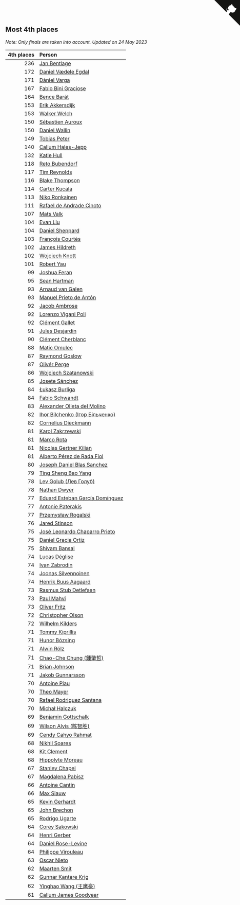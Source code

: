 ## Most 4th places

*Note: Only finals are taken into account.*
*Updated on 24 May 2023*

| 4th places | Person |
| ---: | :--- |
| 236 | [Jan Bentlage](https://www.worldcubeassociation.org/persons/2010BENT01) |
| 172 | [Daniel Vædele Egdal](https://www.worldcubeassociation.org/persons/2013EGDA01) |
| 171 | [Dániel Varga](https://www.worldcubeassociation.org/persons/2008VARG01) |
| 167 | [Fabio Bini Graciose](https://www.worldcubeassociation.org/persons/2010GRAC02) |
| 164 | [Bence Barát](https://www.worldcubeassociation.org/persons/2008BARA01) |
| 153 | [Erik Akkersdijk](https://www.worldcubeassociation.org/persons/2005AKKE01) |
| 153 | [Walker Welch](https://www.worldcubeassociation.org/persons/2011WELC01) |
| 150 | [Sébastien Auroux](https://www.worldcubeassociation.org/persons/2008AURO01) |
| 150 | [Daniel Wallin](https://www.worldcubeassociation.org/persons/2013WALL03) |
| 149 | [Tobias Peter](https://www.worldcubeassociation.org/persons/2014PETE03) |
| 140 | [Callum Hales-Jepp](https://www.worldcubeassociation.org/persons/2012HALE01) |
| 132 | [Katie Hull](https://www.worldcubeassociation.org/persons/2010HULL01) |
| 118 | [Reto Bubendorf](https://www.worldcubeassociation.org/persons/2012BUBE01) |
| 117 | [Tim Reynolds](https://www.worldcubeassociation.org/persons/2005REYN01) |
| 116 | [Blake Thompson](https://www.worldcubeassociation.org/persons/2010THOM03) |
| 114 | [Carter Kucala](https://www.worldcubeassociation.org/persons/2015KUCA01) |
| 113 | [Niko Ronkainen](https://www.worldcubeassociation.org/persons/2010RONK01) |
| 111 | [Rafael de Andrade Cinoto](https://www.worldcubeassociation.org/persons/2007CINO01) |
| 107 | [Mats Valk](https://www.worldcubeassociation.org/persons/2007VALK01) |
| 104 | [Evan Liu](https://www.worldcubeassociation.org/persons/2009LIUE01) |
| 104 | [Daniel Sheppard](https://www.worldcubeassociation.org/persons/2009SHEP01) |
| 103 | [François Courtès](https://www.worldcubeassociation.org/persons/2008COUR01) |
| 102 | [James Hildreth](https://www.worldcubeassociation.org/persons/2009HILD01) |
| 102 | [Wojciech Knott](https://www.worldcubeassociation.org/persons/2011KNOT01) |
| 101 | [Robert Yau](https://www.worldcubeassociation.org/persons/2009YAUR01) |
| 99 | [Joshua Feran](https://www.worldcubeassociation.org/persons/2011FERA01) |
| 95 | [Sean Hartman](https://www.worldcubeassociation.org/persons/2016HART02) |
| 93 | [Arnaud van Galen](https://www.worldcubeassociation.org/persons/2006GALE01) |
| 93 | [Manuel Prieto de Antón](https://www.worldcubeassociation.org/persons/2015ANTO04) |
| 92 | [Jacob Ambrose](https://www.worldcubeassociation.org/persons/2010AMBR01) |
| 92 | [Lorenzo Vigani Poli](https://www.worldcubeassociation.org/persons/2007POLI01) |
| 92 | [Clément Gallet](https://www.worldcubeassociation.org/persons/2004GALL02) |
| 91 | [Jules Desjardin](https://www.worldcubeassociation.org/persons/2010DESJ01) |
| 90 | [Clément Cherblanc](https://www.worldcubeassociation.org/persons/2014CHER05) |
| 88 | [Matic Omulec](https://www.worldcubeassociation.org/persons/2010OMUL02) |
| 87 | [Raymond Goslow](https://www.worldcubeassociation.org/persons/2014GOSL01) |
| 87 | [Olivér Perge](https://www.worldcubeassociation.org/persons/2007PERG01) |
| 86 | [Wojciech Szatanowski](https://www.worldcubeassociation.org/persons/2011SZAT01) |
| 85 | [Josete Sánchez](https://www.worldcubeassociation.org/persons/2015SANC18) |
| 84 | [Łukasz Burliga](https://www.worldcubeassociation.org/persons/2013BURL01) |
| 84 | [Fabio Schwandt](https://www.worldcubeassociation.org/persons/2014SCHW02) |
| 83 | [Alexander Olleta del Molino](https://www.worldcubeassociation.org/persons/2008OLLE01) |
| 82 | [Ihor Bilchenko (Ігор Більченко)](https://www.worldcubeassociation.org/persons/2011BILC01) |
| 82 | [Cornelius Dieckmann](https://www.worldcubeassociation.org/persons/2009DIEC01) |
| 81 | [Karol Zakrzewski](https://www.worldcubeassociation.org/persons/2014ZAKR01) |
| 81 | [Marco Rota](https://www.worldcubeassociation.org/persons/2009ROTA01) |
| 81 | [Nicolas Gertner Kilian](https://www.worldcubeassociation.org/persons/2013GERT01) |
| 81 | [Alberto Pérez de Rada Fiol](https://www.worldcubeassociation.org/persons/2011FIOL01) |
| 80 | [Joseph Daniel Blas Sanchez](https://www.worldcubeassociation.org/persons/2016SANC08) |
| 79 | [Ting Sheng Bao Yang](https://www.worldcubeassociation.org/persons/2008BAOY01) |
| 78 | [Lev Golub (Лев Голуб)](https://www.worldcubeassociation.org/persons/2014HOLU01) |
| 78 | [Nathan Dwyer](https://www.worldcubeassociation.org/persons/2011DWYE02) |
| 77 | [Eduard Esteban García Domínguez](https://www.worldcubeassociation.org/persons/2011EDUA01) |
| 77 | [Antonie Paterakis](https://www.worldcubeassociation.org/persons/2012PATE01) |
| 77 | [Przemysław Rogalski](https://www.worldcubeassociation.org/persons/2013ROGA02) |
| 76 | [Jared Stinson](https://www.worldcubeassociation.org/persons/2014STIN01) |
| 75 | [José Leonardo Chaparro Prieto](https://www.worldcubeassociation.org/persons/2011CHAP01) |
| 75 | [Daniel Gracia Ortiz](https://www.worldcubeassociation.org/persons/2009ORTI01) |
| 75 | [Shivam Bansal](https://www.worldcubeassociation.org/persons/2011BANS02) |
| 74 | [Lucas Déglise](https://www.worldcubeassociation.org/persons/2015DEGL01) |
| 74 | [Ivan Zabrodin](https://www.worldcubeassociation.org/persons/2012ZABR01) |
| 74 | [Joonas Silvennoinen](https://www.worldcubeassociation.org/persons/2016SILV07) |
| 74 | [Henrik Buus Aagaard](https://www.worldcubeassociation.org/persons/2006BUUS01) |
| 73 | [Rasmus Stub Detlefsen](https://www.worldcubeassociation.org/persons/2014DETL01) |
| 73 | [Paul Mahvi](https://www.worldcubeassociation.org/persons/2012MAHV01) |
| 73 | [Oliver Fritz](https://www.worldcubeassociation.org/persons/2014FRIT02) |
| 72 | [Christopher Olson](https://www.worldcubeassociation.org/persons/2009OLSO01) |
| 72 | [Wilhelm Kilders](https://www.worldcubeassociation.org/persons/2010KILD02) |
| 71 | [Tommy Kiprillis](https://www.worldcubeassociation.org/persons/2014KIPR01) |
| 71 | [Hunor Bózsing](https://www.worldcubeassociation.org/persons/2009BOZS01) |
| 71 | [Alwin Rölz](https://www.worldcubeassociation.org/persons/2016ROLZ01) |
| 71 | [Chao-Che Chung (鍾肇哲)](https://www.worldcubeassociation.org/persons/2012CHON03) |
| 71 | [Brian Johnson](https://www.worldcubeassociation.org/persons/2013JOHN10) |
| 71 | [Jakob Gunnarsson](https://www.worldcubeassociation.org/persons/2015GUNN01) |
| 70 | [Antoine Piau](https://www.worldcubeassociation.org/persons/2008PIAU01) |
| 70 | [Theo Mayer](https://www.worldcubeassociation.org/persons/2012MAYE01) |
| 70 | [Rafael Rodriguez Santana](https://www.worldcubeassociation.org/persons/2012SANT12) |
| 70 | [Michał Halczuk](https://www.worldcubeassociation.org/persons/2006HALC01) |
| 69 | [Benjamin Gottschalk](https://www.worldcubeassociation.org/persons/2016GOTT01) |
| 69 | [Wilson Alvis (陈智胜)](https://www.worldcubeassociation.org/persons/2011ALVI01) |
| 69 | [Cendy Cahyo Rahmat](https://www.worldcubeassociation.org/persons/2010RAHM02) |
| 68 | [Nikhil Soares](https://www.worldcubeassociation.org/persons/2015SOAR01) |
| 68 | [Kit Clement](https://www.worldcubeassociation.org/persons/2008CLEM01) |
| 68 | [Hippolyte Moreau](https://www.worldcubeassociation.org/persons/2008MORE02) |
| 67 | [Stanley Chapel](https://www.worldcubeassociation.org/persons/2016CHAP04) |
| 67 | [Magdalena Pabisz](https://www.worldcubeassociation.org/persons/2017PABI01) |
| 66 | [Antoine Cantin](https://www.worldcubeassociation.org/persons/2010CANT02) |
| 66 | [Max Siauw](https://www.worldcubeassociation.org/persons/2017SIAU02) |
| 65 | [Kevin Gerhardt](https://www.worldcubeassociation.org/persons/2013GERH01) |
| 65 | [John Brechon](https://www.worldcubeassociation.org/persons/2010BREC01) |
| 65 | [Rodrigo Ugarte](https://www.worldcubeassociation.org/persons/2015UGAR01) |
| 64 | [Corey Sakowski](https://www.worldcubeassociation.org/persons/2011SAKO01) |
| 64 | [Henri Gerber](https://www.worldcubeassociation.org/persons/2014GERB01) |
| 64 | [Daniel Rose-Levine](https://www.worldcubeassociation.org/persons/2015ROSE01) |
| 64 | [Philippe Virouleau](https://www.worldcubeassociation.org/persons/2008VIRO01) |
| 63 | [Oscar Nieto](https://www.worldcubeassociation.org/persons/2014NIET03) |
| 62 | [Maarten Smit](https://www.worldcubeassociation.org/persons/2008SMIT04) |
| 62 | [Gunnar Kantare Krig](https://www.worldcubeassociation.org/persons/2004KRIG01) |
| 62 | [Yinghao Wang (王鹰豪)](https://www.worldcubeassociation.org/persons/2010WANG07) |
| 61 | [Callum James Goodyear](https://www.worldcubeassociation.org/persons/2012GOOD02) |


<a href="https://github.com/jonatanklosko/wca_statistics" class="github-corner" aria-label="View source on Github"><svg width="80" height="80" viewBox="0 0 250 250" style="fill:#151513; color:#fff; position: absolute; top: 0; border: 0; right: 0;" aria-hidden="true"><path d="M0,0 L115,115 L130,115 L142,142 L250,250 L250,0 Z"></path><path d="M128.3,109.0 C113.8,99.7 119.0,89.6 119.0,89.6 C122.0,82.7 120.5,78.6 120.5,78.6 C119.2,72.0 123.4,76.3 123.4,76.3 C127.3,80.9 125.5,87.3 125.5,87.3 C122.9,97.6 130.6,101.9 134.4,103.2" fill="currentColor" style="transform-origin: 130px 106px;" class="octo-arm"></path><path d="M115.0,115.0 C114.9,115.1 118.7,116.5 119.8,115.4 L133.7,101.6 C136.9,99.2 139.9,98.4 142.2,98.6 C133.8,88.0 127.5,74.4 143.8,58.0 C148.5,53.4 154.0,51.2 159.7,51.0 C160.3,49.4 163.2,43.6 171.4,40.1 C171.4,40.1 176.1,42.5 178.8,56.2 C183.1,58.6 187.2,61.8 190.9,65.4 C194.5,69.0 197.7,73.2 200.1,77.6 C213.8,80.2 216.3,84.9 216.3,84.9 C212.7,93.1 206.9,96.0 205.4,96.6 C205.1,102.4 203.0,107.8 198.3,112.5 C181.9,128.9 168.3,122.5 157.7,114.1 C157.9,116.9 156.7,120.9 152.7,124.9 L141.0,136.5 C139.8,137.7 141.6,141.9 141.8,141.8 Z" fill="currentColor" class="octo-body"></path></svg></a><style>.github-corner:hover .octo-arm{animation:octocat-wave 560ms ease-in-out}@keyframes octocat-wave{0%,100%{transform:rotate(0)}20%,60%{transform:rotate(-25deg)}40%,80%{transform:rotate(10deg)}}@media (max-width:500px){.github-corner:hover .octo-arm{animation:none}.github-corner .octo-arm{animation:octocat-wave 560ms ease-in-out}}</style>
